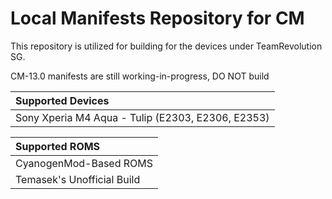 Local Manifests Repository for CM
==============

This repository is utilized for building for the devices under TeamRevolution SG.

CM-13.0 manifests are still working-in-progress, DO NOT build

| Supported Devices
|:-------------------------
| Sony Xperia M4 Aqua - Tulip (E2303, E2306, E2353)

| Supported ROMS
|:--------------------------
| CyanogenMod-Based ROMS
| Temasek's Unofficial Build
